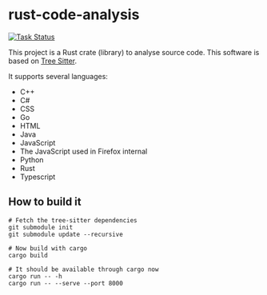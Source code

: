 # rust-code-analysis

[![Task Status](https://community-tc.services.mozilla.com/api/github/v1/repository/mozilla/rust-code-analysis/master/badge.svg)](https://community-tc.services.mozilla.com/api/github/v1/repository/mozilla/rust-code-analysis/master/latest)

This project is a Rust crate (library) to analyse source code. This software is based on [Tree Sitter](https://github.com/tree-sitter/tree-sitter).

It supports several languages:
* C++
* C#
* CSS
* Go
* HTML
* Java
* JavaScript
* The JavaScript used in Firefox internal
* Python
* Rust
* Typescript

## How to build it

```console
# Fetch the tree-sitter dependencies
git submodule init
git submodule update --recursive

# Now build with cargo
cargo build

# It should be available through cargo now
cargo run -- -h
cargo run -- --serve --port 8000
```
